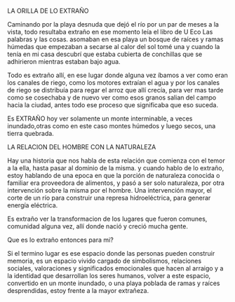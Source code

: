 
LA ORILLA DE LO EXTRAÑO

Caminando por la playa desnuda que dejó el río por un par de meses a la vista, todo resultaba extraño
en ese momento leía el libro de U Eco Las palabras y las cosas. 
asomaban en esa playa un bosque de raíces y ramas húmedas que empezaban a secarse al calor del sol
tomé una y cuando la tenía en mi casa descubrí que estaba cubierta de conchillas que se adhirieron mientras
estaban bajo agua.

Todo es extraño allí, en ese lugar donde alguna vez íbamos a ver como eran los canales de riego, como los 
motores extraían el agua y por los canales de riego se distribuía para regar el arroz que allí crecía, para ver
mas tarde como se cosechaba y de nuevo ver como esos granos salian del campo hacia la ciudad, antes todo ese proceso
que significaba que eso suceda.

Es EXTRAÑO hoy ver solamente un monte interminable, a veces inundado,otras como en este caso montes húmedos y luego secos, 
una tierra quebrada.

LA RELACION DEL HOMBRE CON LA NATURALEZA

Hay una historia que nos habla de esta relación que comienza con el temor a la ella, hasta pasar al dominio de la misma.
y cuando hablo de lo extraño, estoy hablando de una epoca en que la porción de naturaleza conocida o familiar era proveedora 
de alimentos, y pasó a ser solo naturaleza, por otra intervención sobre la misma por el hombre. Una intervención mayor, 
el corte de un río para construir una represa hidroeléctrica, para generar energía eléctrica.

Es extraño ver la transformacion de los lugares que fueron comunes, comunidad alguna vez, allí donde nació y creció mucha
gente. 

Que es lo extraño entonces para mi?

Si el termino lugar es ese espacio donde las personas pueden construir memoria, es un espacio vivido cargado de simbolismos, relaciones sociales, valoraciones y significados emocionales que hacen al arraigo y a la identidad que desarrollan los seres humanos, volver a este espacio, convertido en un monte inundado, o una playa poblada de ramas y raíces desprendidas, estoy frente a la mayor extrañeza.




